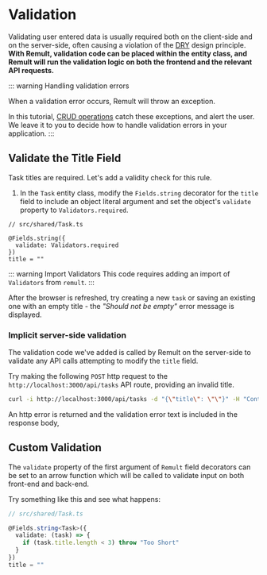 # Validation

Validating user entered data is usually required both on the client-side and on the server-side, often causing a violation of the [DRY](https://en.wikipedia.org/wiki/Don%27t_repeat_yourself) design principle. **With Remult, validation code can be placed within the entity class, and Remult will run the validation logic on both the frontend and the relevant API requests.**

::: warning Handling validation errors

When a validation error occurs, Remult will throw an exception.

In this tutorial, [CRUD operations](crud.md) catch these exceptions, and alert the user.
We leave it to you to decide how to handle validation errors in your application.
:::

## Validate the Title Field

Task titles are required. Let's add a validity check for this rule.

1. In the `Task` entity class, modify the `Fields.string` decorator for the `title` field to include an object literal argument and set the object's `validate` property to `Validators.required`.

```ts{3-5}
// src/shared/Task.ts

@Fields.string({
  validate: Validators.required
})
title = ""
```

::: warning Import Validators
This code requires adding an import of `Validators` from `remult`.
:::

After the browser is refreshed, try creating a new `task` or saving an existing one with an empty title - the _"Should not be empty"_ error message is displayed.

### Implicit server-side validation

The validation code we've added is called by Remult on the server-side to validate any API calls attempting to modify the `title` field.

Try making the following `POST` http request to the `http://localhost:3000/api/tasks` API route, providing an invalid title.

```sh
curl -i http://localhost:3000/api/tasks -d "{\"title\": \"\"}" -H "Content-Type: application/json"
```

An http error is returned and the validation error text is included in the response body,

## Custom Validation

The `validate` property of the first argument of `Remult` field decorators can be set to an arrow function which will be called to validate input on both front-end and back-end.

Try something like this and see what happens:

```ts
// src/shared/Task.ts

@Fields.string<Task>({
  validate: (task) => {
    if (task.title.length < 3) throw "Too Short"
  }
})
title = ""
```
